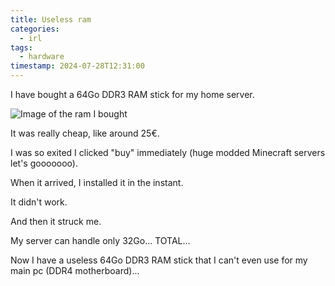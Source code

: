 ```yaml
---
title: Useless ram
categories:
  - irl
tags:
  - hardware
timestamp: 2024-07-28T12:31:00
---
```

I have bought a 64Go DDR3 RAM stick for my home server.

![Image of the ram I bought](http://public.luston.fr/IMG_20240728_122243.jpg)

It was really cheap, like around 25€.

I was so exited I clicked "buy" immediately (huge modded Minecraft servers let's gooooooo). 

When it arrived, I installed it in the instant.

It didn't work.

And then it struck me.

My server can handle only 32Go... TOTAL...

Now I have a useless 64Go DDR3 RAM stick that I can't even use for my main pc (DDR4 motherboard)...

